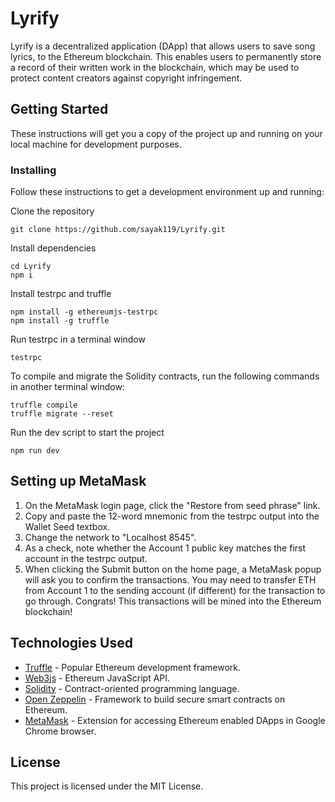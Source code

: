 # Lyrify

Lyrify is a decentralized application (DApp) that allows users to save song lyrics, to the Ethereum blockchain. This enables users to permanently store a record of their written work in the blockchain, which may be used to protect content creators against copyright infringement.

## Getting Started

These instructions will get you a copy of the project up and running on your local machine for development purposes.

### Installing

Follow these instructions to get a development environment up and running:

Clone the repository

```
git clone https://github.com/sayak119/Lyrify.git
```

Install dependencies

```
cd Lyrify
npm i
```

Install testrpc and truffle

```
npm install -g ethereumjs-testrpc
npm install -g truffle
```

Run testrpc in a terminal window

```
testrpc
```

To compile and migrate the Solidity contracts, run the following commands in another terminal window:

```
truffle compile
truffle migrate --reset
```

Run the dev script to start the project

```
npm run dev
```

## Setting up MetaMask

1. On the MetaMask login page, click the "Restore from seed phrase" link.
2. Copy and paste the 12-word mnemonic from the testrpc output into the Wallet Seed textbox.
3. Change the network to "Localhost 8545".
4. As a check, note whether the Account 1 public key matches the first account in the testrpc output.
5. When clicking the Submit button on the home page, a MetaMask popup will ask you to confirm the transactions. You may need to transfer ETH from Account 1 to the sending account (if different) for the transaction to go through. Congrats! This transactions will be mined into the Ethereum blockchain!

## Technologies Used

* [Truffle](https://github.com/trufflesuite/truffle) - Popular Ethereum development framework.
* [Web3js](https://github.com/ethereum/web3.js/) - Ethereum JavaScript API.
* [Solidity](https://github.com/ethereum/solidity) - Contract-oriented programming language.
* [Open Zeppelin](https://github.com/OpenZeppelin/openzeppelin-solidity) - Framework to build secure smart contracts on Ethereum.
* [MetaMask](https://chrome.google.com/webstore/detail/metamask/) - Extension for accessing Ethereum enabled DApps in Google Chrome browser.


## License

This project is licensed under the MIT License.
